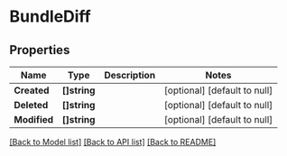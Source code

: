 # BundleDiff

## Properties
Name | Type | Description | Notes
------------ | ------------- | ------------- | -------------
**Created** | **[]string** |  | [optional] [default to null]
**Deleted** | **[]string** |  | [optional] [default to null]
**Modified** | **[]string** |  | [optional] [default to null]

[[Back to Model list]](../README.md#documentation-for-models) [[Back to API list]](../README.md#documentation-for-api-endpoints) [[Back to README]](../README.md)


